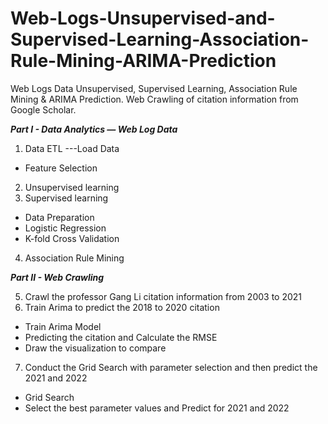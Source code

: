 # Web-Logs-Unsupervised-and-Supervised-Learning-Association-Rule-Mining-ARIMA-Prediction
Web Logs Data Unsupervised, Supervised Learning, Association Rule Mining &amp; ARIMA Prediction. Web Crawling of citation information from Google Scholar.

***Part I - Data Analytics — Web Log Data*** 

1. Data ETL 
---Load Data
- Feature Selection

2. Unsupervised learning
3. Supervised learning
- Data Preparation 
- Logistic Regression 
- K-fold Cross Validation 
4. Association Rule Mining 

***Part II - Web Crawling*** 

5. Crawl the professor Gang Li citation information from 2003 to 2021 
6. Train Arima to predict the 2018 to 2020 citation
- Train Arima Model
- Predicting the citation and Calculate the RMSE
- Draw the visualization to compare
7. Conduct the Grid Search with parameter selection and then predict the 2021 and 2022
- Grid Search 
- Select the best parameter values and Predict for 2021 and 2022
